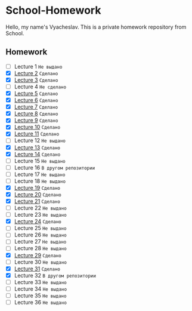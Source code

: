 # School-Homework

Hello, my name's Vyacheslav. This is a private homework repository from School.

## Homework

- [ ] Lecture 1 `Не выдано`
- [x] [Lecture 2](Lecture-2/Homework-2) `Сделано`
- [x] [Lecture 3](Lecture-3/Homework-3.swift) `Сделано`
- [ ] Lecture 4 `Не сделано`
- [x] [Lecture 5](Lecture-5/Homework-5.swift) `Сделано`
- [x] [Lecture 6](Lecture-6) `Сделано`
- [x] [Lecture 7](Lecture-7/Homework-7.swift) `Сделано`
- [x] [Lecture 8](Lecture-8/Homework-8.swift) `Сделано`
- [x] [Lecture 9](Lecture-9/Homework-9.swift) `Сделано`
- [x] [Lecture 10](Lecture-10) `Сделано`
- [x] [Lecture 11](Lecture-11) `Сделано`
- [ ] Lecture 12 `Не выдано`
- [x] [Lecture 13](Lecture-13) `Сделано`
- [x] [Lecture 14](Lecture-14) `Сделано`
- [ ] Lecture 15 `Не выдано`
- [ ] Lecture 16 `В другом репозитории`
- [ ] Lecture 17 `Не выдано`
- [ ] Lecture 18 `Не выдано`
- [x] [Lecture 19](Lecture-19) `Сделано`
- [x] [Lecture 20](Lecture-20) `Сделано`
- [x] [Lecture 21](Lecture-21) `Сделано`
- [ ] Lecture 22 `Не выдано`
- [ ] Lecture 23 `Не выдано`
- [x] [Lecture 24](Lecture-24) `Сделано`
- [ ] Lecture 25 `Не выдано`
- [ ] Lecture 26 `Не выдано`
- [ ] Lecture 27 `Не выдано`
- [ ] Lecture 28 `Не выдано`
- [x] [Lecture 29](Lecture-29) `Сделано`
- [ ] Lecture 30 `Не выдано`
- [x] [Lecture 31](Lecture-31) `Сделано`
- [x] Lecture 32 `В другом репозитории`
- [ ] Lecture 33 `Не выдано`
- [ ] Lecture 34 `Не выдано`
- [ ] Lecture 35 `Не выдано`
- [ ] Lecture 36 `Не выдано`
